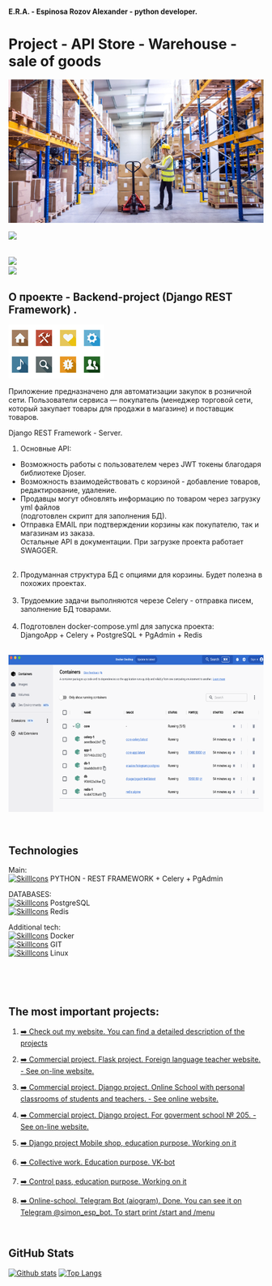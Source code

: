 
#### E.R.A. - Espinosa Rozov Alexander - python developer.
# Project - API Store - Warehouse -  sale of goods

<img src="https://github.com/ERAalex/rest_store/blob/main/warehouse.jpeg">
<p>
  <a href="https://www.linkedin.com/in/alexander-espinosa-rozov-b3b270121/"><img src="https://img.shields.io/badge/linkedin-%230077B5.svg?&style=for-the-badge&logo=linkedin&logoColor=white"></a>
</p>

<br><a href="mailto:erapyth@gmail.com"><img src="https://img.shields.io/badge/-Gmail%20contact%20me-red"></a>
<br><a href="https://t.me/espinosa_python"><img src="https://img.shields.io/badge/-Telegram-blue"></a>

## О проекте - Backend-project (Django REST Framework) .

  <a href="#" target="_blank" rel="noreferrer nofollow">
      <img src="https://github.com/ERAalex/PREVIEW_project_site_buisness_card_Maria-/blob/main/website_icons.jpg" >
    </a>

Приложение предназначено для автоматизации закупок в розничной сети. Пользователи сервиса — покупатель (менеджер торговой сети, который закупает товары для продажи в магазине) и поставщик товаров. <br>

Django REST Framework - Server. 
1. Основные API:<br>
- Возможность работы с пользователем через JWT токены благодаря библиотеке Djoser.<br>
- Возможность взаимодействовать с корзиной - добавление товаров, редактирование, удаление.<br>
- Продавцы могут обновлять информацию по товаром через загрузку yml файлов <br>(подготовлен скрипт для заполнения БД).<br>
- Отправка EMAIL при подтверждении корзины как покупателю, так и магазинам из заказа.<br>
Остальные API в документации. При загрузке проекта работает SWAGGER.<br><br>

2. Продуманная структура БД с опциями для корзины. Будет полезна в похожих проектах.<br><br>
2. Трудоемкие задачи выполняются черезе Celery - отправка писем, заполнение БД товарами.<br><br>
3. Подготовлен docker-compose.yml для запуска проекта: <br>
 DjangoApp + Celery + PostgreSQL + PgAdmin + Redis<br><br>
 
<img src="https://github.com/ERAalex/rest_store/blob/main/docker.png" width="600" height="310">
<p>



<br>

## Technologies
Main:<br/>
[![SkillIcons](https://skillicons.dev/icons?i=python)](https://skillicons.dev) PYTHON - REST FRAMEWORK + Celery + PgAdmin <br/>

DATABASES:<br/>
[![SkillIcons](https://skillicons.dev/icons?i=postgres)](https://skillicons.dev) PostgreSQL <br/>
[![SkillIcons](https://skillicons.dev/icons?i=redis)](https://skillicons.dev) Redis <br/>

Additional tech:<br/>
[![SkillIcons](https://skillicons.dev/icons?i=docker)](https://skillicons.dev) Docker <br/>
[![SkillIcons](https://skillicons.dev/icons?i=git)](https://skillicons.dev) GIT <br/>
[![SkillIcons](https://skillicons.dev/icons?i=linux)](https://skillicons.dev) Linux <br/><br/>

<br/><br/>

## The most important projects:
1. <p><a href="https://itespinosa.com/" target="_blank">➡️ Check out my website. You can find a detailed description of the projects</a></p>
2. <p><a href="https://github.com/ERAalex/PREVIEW_project_site_buisness_card_Maria-">➡️ Сommercial project. Flask project. Foreign language teacher website. </a><a href="https://espinosamaria.ru/"> - See on-line website.</a></p>
4. <p><a href="https://github.com/ERAalex/PREVIEW_project_Online_it_school">➡️ Сommercial project. Django project. Online School with personal classrooms of students and teachers.  </a><a href="https://edu.gym205.ru/"> - See online website.</a></p>
5. <p><a href="https://github.com/ERAalex/PREVIEW_project_205_kafedra_website">➡️ Сommercial project. Django project. For goverment school № 205. </a><a href="http://school.gym205.ru/"> - See on-line website.</a></p>
6. <p><a href="https://github.com/ERAalex/project_Web_Site_Mobiles">➡️ Django project Mobile shop, education purpose. Working on it</a></p>
7. <p><a href="https://github.com/ERAalex/Netology_Collective_work">➡️ Collective work. Education purpose. VK-bot</a></p>
8. <p><a href="#">➡️ Control pass, education purpose. Working on it</a></p>
9. <p><a href="https://telegram.me/simon_esp_bot">➡️ Online-school. Telegram Bot (aiogram). Done. You can see it on Telegram @simon_esp_bot. To start print /start and /menu</a></p>





<br/>


<h2>GitHub Stats</h2>

<a href="#">![Github stats](https://github-readme-stats.vercel.app/api?username=ERAalex&theme=blueberry&count_private=true&hide_border=true&line_height=20)</a>
<a href="#">![Top Langs](https://github-readme-stats.vercel.app/api/top-langs/?username=ERAalex&layout=compact&theme=blueberry&count_private=true&hide_border=true)</a>
